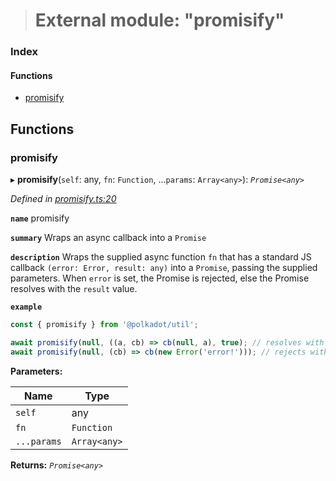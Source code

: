 > # External module: "promisify"

### Index

#### Functions

* [promisify](_promisify_.md#promisify)

## Functions

###  promisify

▸ **promisify**(`self`: any, `fn`: `Function`, ...`params`: `Array<any>`): *`Promise<any>`*

*Defined in [promisify.ts:20](https://github.com/polkadot-js/common/blob/8a245f2/packages/util/src/promisify.ts#L20)*

**`name`** promisify

**`summary`** Wraps an async callback into a `Promise`

**`description`** 
Wraps the supplied async function `fn` that has a standard JS callback `(error: Error, result: any)` into a `Promise`, passing the supplied parameters. When `error` is set, the Promise is rejected, else the Promise resolves with the `result` value.

**`example`** 
<BR>

```javascript
const { promisify } from '@polkadot/util';

await promisify(null, ((a, cb) => cb(null, a), true); // resolves with `true`
await promisify(null, (cb) => cb(new Error('error!'))); // rejects with `error!`
```

**Parameters:**

Name | Type |
------ | ------ |
`self` | any |
`fn` | `Function` |
`...params` | `Array<any>` |

**Returns:** *`Promise<any>`*